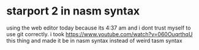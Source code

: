 # starport 2 in nasm syntax
using the web editor today because its 4:37 am and i dont trust myself to use git correctly. i took https://www.youtube.com/watch?v=060OuqrthqU this thing and made it be in nasm syntax instead of weird tasm syntax
